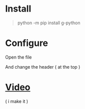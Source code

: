 # Install

> python -m pip install g-python

# Configure

Open the file

And change the header ( at the top )

# [Video]()

( i make it )
